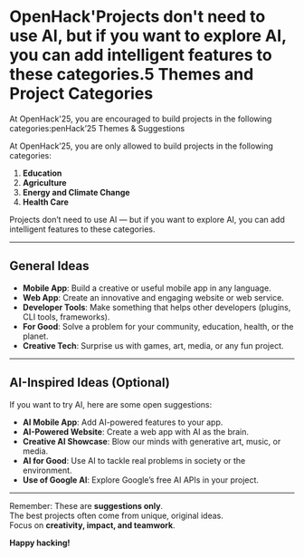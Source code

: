 # OpenHack'Projects don't need to use AI, but if you want to explore AI, you can add intelligent features to these categories.5 Themes and Project Categories

At OpenHack'25, you are encouraged to build projects in the following categories:penHack’25 Themes & Suggestions

At OpenHack’25, you are only allowed to build projects in the following categories:  

1. **Education**  
2. **Agriculture**  
3. **Energy and Climate Change**  
4. **Health Care**  

Projects don’t need to use AI — but if you want to explore AI, you can add intelligent features to these categories.

---

## General Ideas
- **Mobile App**: Build a creative or useful mobile app in any language.  
- **Web App**: Create an innovative and engaging website or web service.  
- **Developer Tools**: Make something that helps other developers (plugins, CLI tools, frameworks).  
- **For Good**: Solve a problem for your community, education, health, or the planet.  
- **Creative Tech**: Surprise us with games, art, media, or any fun project.  

---

## AI-Inspired Ideas (Optional)
If you want to try AI, here are some open suggestions:
- **AI Mobile App**: Add AI-powered features to your app.  
- **AI-Powered Website**: Create a web app with AI as the brain.  
- **Creative AI Showcase**: Blow our minds with generative art, music, or media.  
- **AI for Good**: Use AI to tackle real problems in society or the environment.  
- **Use of Google AI**: Explore Google’s free AI APIs in your project.  

---

Remember: These are **suggestions only**.  
The best projects often come from unique, original ideas.  
Focus on **creativity, impact, and teamwork**.

**Happy hacking!**
